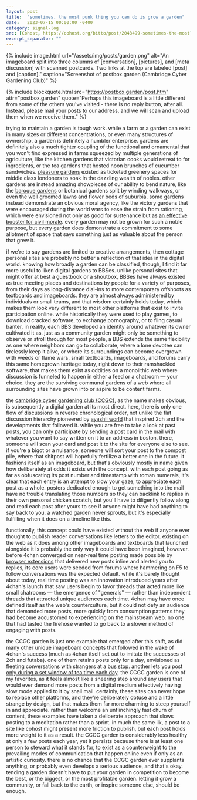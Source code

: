 ```yaml
---
layout: post
title:  "sometimes, the most punk thing you can do is grow a garden"
date:   2023-07-15 00:00:00 -0400
category: signal-log
src: [Cohost, https://cohost.org/bitto/post/2043499-sometimes-the-most]
excerpt_separator: ""
---
```


{% include image.html url="/assets/img/posts/garden.png" alt="An imageboard split into three columns of [conversation], [pictures], and [meta discussion] with scanned postcards. Two links at the top are labeled [post] and [caption]." caption="Screenshot of postbox.garden (Cambridge Cyber Gardening Club)" %}

{% include blockquote.html src="https://postbox.garden/post.htm" attr="postbox.garden" quote="Perhaps this imageboard is a little different from some of the others you've visited - there is no reply button, after all. Instead, please mail your posts to our address, and we will scan and upload them when we receive them." %}

trying to maintain a garden is tough work. while a farm or a garden can exist in many sizes or different concentrations, or even many structures of ownership, a garden is definitely a humbler enterprise. gardens are definitely also a much tighter coupling of the functional and ornamental that you won't find expressed in farms squeezed by multiple generations of agriculture, like the kitchen gardens that victorian cooks would retreat to for ingredients, or the tea gardens that hosted noon brunches of cucumber sandwiches. [pleasure gardens](https://www.fortnumandmason.com/stories/history-of-the-pleasure-gardens) existed as ticketed greenery spaces for middle class londoners to soak in the dazzling wealth of nobles. other gardens are instead amazing showpieces of our ability to bend nature, like the [baroque gardens](https://en.wikipedia.org/wiki/Baroque_garden) or botanical gardens split by winding walkways, or even the well groomed lawns and flower beds of suburbia. some gardens instead demonstrate an obvious moral agency, like the victory gardens that were encouraged during the world wars to ease the strain from rationing, which were envisioned not only as good for sustenance but as [an effective booster for civil morale](https://www.nal.usda.gov/exhibits/ipd/small/exhibits/show/victory-gardens/victory-goals). every garden may not be grown for such a noble purpose, but every garden does demonstrate a commitment to some allotment of space that says something just as valuable about the person that grew it.

if we're to say gardens are limited to creative arrangements, then cottage personal sites are probably no better a reflection of that idea in the digital world. knowing how broadly a garden can be classified, though, I find it far more useful to liken digital gardens to BBSes. unlike personal sites that might offer at best a guestbook or a shoutbox, BBSes have always existed as true meeting places and destinations by people for a variety of purposes, from their days as long-distance dial-ins to more contemporary offshoots as textboards and imageboards. they are almost always administered by individuals or small teams, and that wisdom certainly holds today, which makes them look very different to most other platforms that exist to invite participation online. while historically they were used to play games, to download cracked software, to exchange pornography, or to fling casual banter, in reality, each BBS developed an identity around whatever its owner cultivated it as. just as a community garden might only be something to observe or stroll through for most people, a BBS extends the same flexibility as one where neighbors can go to collaborate, where a lone devotee can tirelessly keep it alive, or where its surroundings can become overgrown with weeds or flame wars. small textboards, imageboards, and forums carry this same homegrown heritage today, right down to their ramshackled software, that makes them exist as oddities on a monolithic web where discussion is funneled to happen in either a feed or a chatroom — your choice. they are the surviving communal gardens of a web where all surrounding sites have grown into or aspire to be content farms.

the [cambridge cyber gardening club (CCGC)](https://postbox.garden/), as the name makes obvious, is subsequently a digital garden at its most direct. here, there is only one flow of discussions in reverse chronological order, not unlike the flat discussion hierarchy pioneered by [ayashii world](https://commons.wikimedia.org/wiki/File:Ayashii_World_style_BBS.svg) that inspired 2ch and the developments that followed it. while you are free to take a look at past posts, you can only participate by sending a post card in the mail with whatever you want to say written on it to an address in boston. there, someone will scan your card and post it to the site for everyone else to see. if you're a bigot or a nuisance, someone will sort your post to the compost pile, where that shitpost will hopefully fertilize a better one in the future. it fashions itself as an imageboard, but that's obviously mostly in name given how deliberately at odds it exists with the concept. with each post going as far as obfuscating its post number and timestamp with roman numerals, it's clear that each entry is an attempt to slow your gaze, to appreciate each post as a whole. posters dedicated enough to get something into the mail have no trouble translating those numbers so they can backlink to replies in their own personal chicken scratch, but you'll have to diligently follow along and read each post after yours to see if anyone might have had anything to say back to you. a watched garden never sprouts, but it's especially fulfilling when it does on a timeline like this.

functionally, this concept could have existed without the web if anyone ever thought to publish reader conversations like letters to the editor. existing on the web as it does among other imageboards and textboards that launched alongside it is probably the only way it could have been imagined, however. before 4chan converged on near-real time posting made possible by [browser extensions](https://www.4chan-x.net/) that delivered new posts inline and alerted you to replies, its core users were seeded from forums where hammering on F5 to follow conversations was the expected default. while it's barely thought about today, real time posting was an innovation introduced years after 4chan's launch that saw users begin to favor threads that acted more like small chatrooms — the emergence of "generals" — rather than independent threads that attracted unique audiences each time. 4chan may have once defined itself as the web's counterculture, but it could not defy an audience that demanded more posts, more quickly from consumption patterns they had become accustomed to experiencing on the mainstream web. no one that had tasted the firehose wanted to go back to a slower method of engaging with posts.

the CCGC garden is just one example that emerged after this shift, as did many other unique imageboard concepts that followed in the wake of 4chan's success (much as 4chan itself set out to imitate the successes of 2ch and futaba). one of them retains posts only for a day, envisioned as fleeting conversations with strangers at a [bus stop](https://bus-stop.net/). another lets you post [only during a set window of tea time each day](https://chakai.org/). the CCGC garden is one of my favorites, as it feels almost like a sneering step around any users that would ever demand more posts from a digital medium effectively having slow mode applied to it by snail mail. certainly, these sites can never hope to replace other platforms, and they're deliberately obtuse and a little strange by design, but that makes them far more charming to steep yourself in and appreciate. rather than welcome an unflinchingly fast churn of content, these examples have taken a deliberate approach that slows posting to a meditation rather than a sprint. in much the same ilk, a post to a site like cohost might present more friction to publish, but each post holds more weight to it as a result. the CCGC garden is considerably less healthy at only a few posts each year, yet it persists because there is at least one person to steward what it stands for, to exist as a counterweight to the prevailing modes of communication that happen online even if only as an artistic curiosity. there is no chance that the CCGC garden ever supplants anything, or probably even develops a serious audience, and that's okay. tending a garden doesn't have to put your garden in competition to become the best, or the biggest, or the most profitable garden. letting it grow a community, or fall back to the earth, or inspire someone else, should be enough.